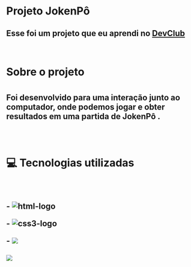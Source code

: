 <h1>Projeto JokenPô</h1>

<h2> Esse foi um projeto que eu aprendi no <a href="https://rodolfomori.com.br/devclub">DevClub</a></h2>
<br>
<h1> Sobre o projeto<h1>  
<h2>Foi desenvolvido para uma interação junto ao computador, onde podemos jogar e obter resultados em uma partida de JokenPô .</h2>  
<br>   
<br>   
<h1> 💻 Tecnologias utilizadas<h2>
<br>
  <p>-  <img src="https://img.shields.io/badge/HTML5-E34F26?style=for-the-badge&logo=html5&logoColor=white" alt= "html-logo">
  <p>-  <img src="https://img.shields.io/badge/CSS3-1572B6?style=for-the-badge&logo=css3&logoColor=white" alt= "css3-logo">
  <p>- <img src="https://img.shields.io/badge/JavaScript-F7DF1E?style=for-the-badge&logo=javascript&logoColor=black"> 
  <br>
  <br>
  <img src="./assets/Brown Modern Visit Our Website Video Instagram Post.png">
